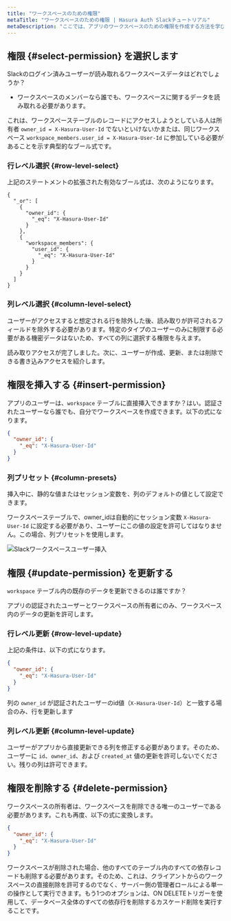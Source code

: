 ```yaml
---
title: "ワークスペースのための権限"
metaTitle: "ワークスペースのための権限 | Hasura Auth Slackチュートリアル"
metaDescription: "ここでは、アプリのワークスペースのための権限を作成する方法を学びます。"
---
```


## 権限 {#select-permission} を選択します

Slackのログイン済みユーザーが読み取れるワークスペースデータはどれでしょうか？

- ワークスペースのメンバーなら誰でも、ワークスペースに関するデータを読み取れる必要があります。

これは、ワークスペーステーブルのレコードにアクセスしようとしている人は所有者 `owner_id = X-Hasura-User-Id` でないといけないかまたは、同じワークスペース `workspace_members.user_id = X-Hasura-User-Id` に参加している必要があることを示す典型的なブール式です。

### 行レベル選択 {#row-level-select}

上記のステートメントの拡張された有効なブール式は、次のようになります。

```
{
  "_or": [
    {
      "owner_id": {
        "_eq": "X-Hasura-User-Id"
      }
    },
    {
      "workspace_members": {
        "user_id": {
          "_eq": "X-Hasura-User-Id"
        }
      }
    }
  ]
}
```

### 列レベル選択 {#column-level-select}

ユーザーがアクセスすると想定される行を除外した後、読み取りが許可されるフィールドを除外する必要があります。特定のタイプのユーザーのみに制限する必要がある機密データはないため、すべての列に選択する権限を与えます。

読み取りアクセスが完了しました。次に、ユーザーが作成、更新、または削除できる書き込みアクセスを紹介します。

## 権限を挿入する {#insert-permission}

アプリのユーザーは、`workspace` テーブルに直接挿入できますか？はい。認証されたユーザーなら誰でも、自分でワークスペースを作成できます。以下の式になります。

```json
{
  "owner_id": {
    "_eq": "X-Hasura-User-Id"
  }
}
```

### 列プリセット {#column-presets}

挿入中に、静的な値またはセッション変数を、列のデフォルトの値として設定できます。

ワークスペーステーブルで、owner_idは自動的にセッション変数 `X-Hasura-User-Id` に設定する必要があり、ユーザーにこの値の設定を許可してはなりません。この場合、列プリセットを使用します。

![Slackワークスペースユーザー挿入](https://graphql-engine-cdn.hasura.io/learn-hasura/assets/graphql-hasura-auth/slack-workspace-user-insert.png)

## 権限 {#update-permission} を更新する

`workspace` テーブル内の既存のデータを更新できるのは誰ですか？

アプリの認証されたユーザーとワークスペースの所有者にのみ、ワークスペース内のデータの更新を許可します。

### 行レベル更新 {#row-level-update}

上記の条件は、以下の式になります。

```json
{
  "owner_id": {
    "_eq": "X-Hasura-User-Id"
  }
}
```

列の `owner_id` が認証されたユーザーのid値（`X-Hasura-User-Id`）と一致する場合のみ、行を更新します

### 列レベル更新 {#column-level-update}

ユーザーがアプリから直接更新できる列を修正する必要があります。そのため、ユーザーに `id`、`owner_id`、および `created_at` 値の更新を許可しないでください。残りの列は許可できます。

## 権限を削除する {#delete-permission}

ワークスペースの所有者は、ワークスペースを削除できる唯一のユーザーである必要があります。これも再度、以下の式に変換します。

```json
{
  "owner_id": {
    "_eq": "X-Hasura-User-Id"
  }
}
```

ワークスペースが削除された場合、他のすべてのテーブル内のすべての依存レコードも削除する必要があります。そのため、これは、クライアントからのワークスペースの直接削除を許可するのでなく、サーバー側の管理者ロールによる単一の操作として実行できます。もう1つのオプションは、ON DELETEトリガーを使用して、データベース全体のすべての依存行を削除するカスケード削除を実行することです。

